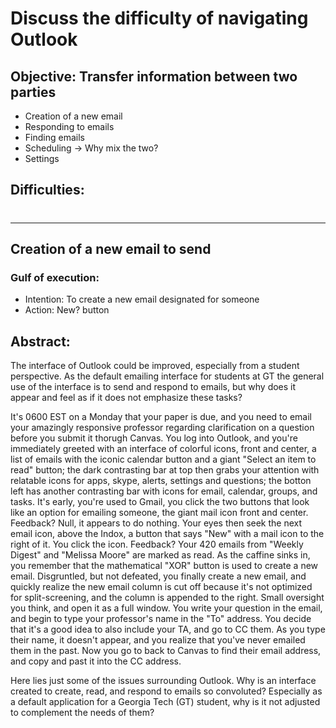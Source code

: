 # Discuss the difficulty of navigating Outlook

## Objective: Transfer information between two parties
  - Creation of a new email
  - Responding to emails
  - Finding emails
  - Scheduling -> Why mix the two?
  - Settings
## Difficulties:
#
---
## Creation of a new email to send
### Gulf of execution:
- Intention: To create a new email designated for someone
- Action: New? button

## Abstract:
The interface of Outlook could be improved, especially from a student perspective. As the default emailing interface for students at GT the general use of the interface is to send and respond to emails, but why does it appear and feel as if it does not emphasize these tasks?

It's 0600 EST on a Monday that your paper is due, and you need to email your amazingly responsive professor regarding clarification on a question before you submit it thorugh Canvas. You log into Outlook, and you're immediately greeted with an interface of colorful icons, front and center, a list of emails with the iconic calendar button and a giant "Select an item to read" button; the dark contrasting bar at top then grabs your attention with relatable icons for apps, skype, alerts, settings and questions; the botton left has another contrasting bar with icons for email, calendar, groups, and tasks. It's early, you're used to Gmail, you click the two buttons that look like an option for emailing someone, the giant mail icon front and center. Feedback? Null, it appears to do nothing. Your eyes then seek the next email icon, above the Indox, a button that says "New" with a mail icon to the right of it. You click the icon. Feedback? Your 420 emails from "Weekly Digest" and "Melissa Moore" are marked as read. As the caffine sinks in, you remember that the mathematical "XOR" button is used to create a new email. Disgruntled, but not defeated, you finally create a new email, and quickly realize the new email column is cut off because it's not optimized for split-screening, and the column is appended to the right. Small oversight you think, and open it as a full window. You write your question in the email, and begin to type your professor's name in the "To" address. You decide that it's a good idea to also include your TA, and go to CC them. As you type their name, it doesn't appear, and you realize that you've never emailed them in the past. Now you go to back to Canvas to find their email address, and copy and past it into the CC address.

Here lies just some of the issues surrounding Outlook. Why is an interface created to create, read, and respond to emails so convoluted? Especially as a default application for a Georgia Tech (GT) student, why is it not adjusted to complement the needs of them?
